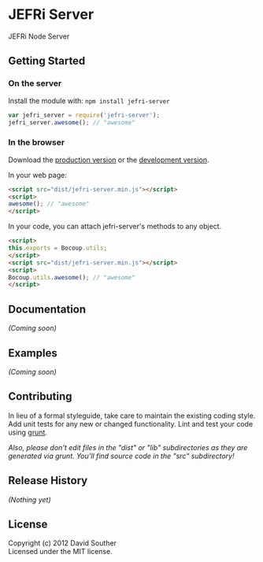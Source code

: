 # JEFRi Server

JEFRi Node Server

## Getting Started
### On the server
Install the module with: `npm install jefri-server`

```javascript
var jefri_server = require('jefri-server');
jefri_server.awesome(); // "awesome"
```

### In the browser
Download the [production version][min] or the [development version][max].

[min]: https://raw.github.com/DavidSouther/JEFRi/master/dist/jefri-server.min.js
[max]: https://raw.github.com/DavidSouther/JEFRi/master/dist/jefri-server.js

In your web page:

```html
<script src="dist/jefri-server.min.js"></script>
<script>
awesome(); // "awesome"
</script>
```

In your code, you can attach jefri-server's methods to any object.

```html
<script>
this.exports = Bocoup.utils;
</script>
<script src="dist/jefri-server.min.js"></script>
<script>
Bocoup.utils.awesome(); // "awesome"
</script>
```

## Documentation
_(Coming soon)_

## Examples
_(Coming soon)_

## Contributing
In lieu of a formal styleguide, take care to maintain the existing coding style. Add unit tests for any new or changed functionality. Lint and test your code using [grunt](http://gruntjs.com/).

_Also, please don't edit files in the "dist" or "lib" subdirectories as they are generated via grunt. You'll find source code in the "src" subdirectory!_

## Release History
_(Nothing yet)_

## License
Copyright (c) 2012 David Souther	
Licensed under the MIT license.
